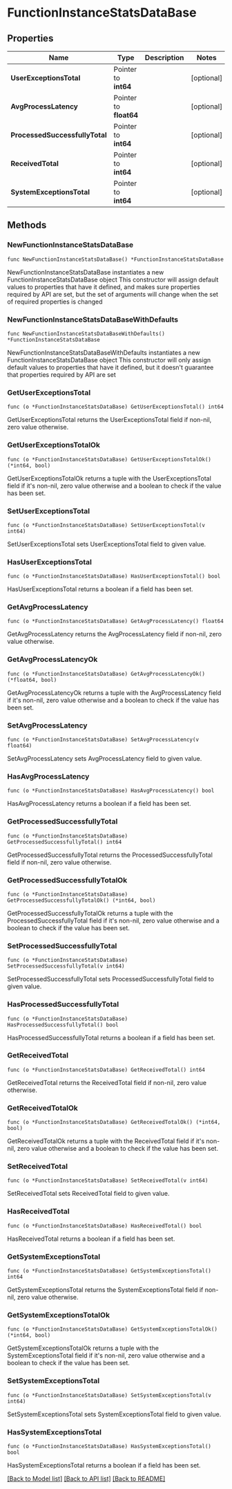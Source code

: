 # FunctionInstanceStatsDataBase

## Properties

Name | Type | Description | Notes
------------ | ------------- | ------------- | -------------
**UserExceptionsTotal** | Pointer to **int64** |  | [optional] 
**AvgProcessLatency** | Pointer to **float64** |  | [optional] 
**ProcessedSuccessfullyTotal** | Pointer to **int64** |  | [optional] 
**ReceivedTotal** | Pointer to **int64** |  | [optional] 
**SystemExceptionsTotal** | Pointer to **int64** |  | [optional] 

## Methods

### NewFunctionInstanceStatsDataBase

`func NewFunctionInstanceStatsDataBase() *FunctionInstanceStatsDataBase`

NewFunctionInstanceStatsDataBase instantiates a new FunctionInstanceStatsDataBase object
This constructor will assign default values to properties that have it defined,
and makes sure properties required by API are set, but the set of arguments
will change when the set of required properties is changed

### NewFunctionInstanceStatsDataBaseWithDefaults

`func NewFunctionInstanceStatsDataBaseWithDefaults() *FunctionInstanceStatsDataBase`

NewFunctionInstanceStatsDataBaseWithDefaults instantiates a new FunctionInstanceStatsDataBase object
This constructor will only assign default values to properties that have it defined,
but it doesn't guarantee that properties required by API are set

### GetUserExceptionsTotal

`func (o *FunctionInstanceStatsDataBase) GetUserExceptionsTotal() int64`

GetUserExceptionsTotal returns the UserExceptionsTotal field if non-nil, zero value otherwise.

### GetUserExceptionsTotalOk

`func (o *FunctionInstanceStatsDataBase) GetUserExceptionsTotalOk() (*int64, bool)`

GetUserExceptionsTotalOk returns a tuple with the UserExceptionsTotal field if it's non-nil, zero value otherwise
and a boolean to check if the value has been set.

### SetUserExceptionsTotal

`func (o *FunctionInstanceStatsDataBase) SetUserExceptionsTotal(v int64)`

SetUserExceptionsTotal sets UserExceptionsTotal field to given value.

### HasUserExceptionsTotal

`func (o *FunctionInstanceStatsDataBase) HasUserExceptionsTotal() bool`

HasUserExceptionsTotal returns a boolean if a field has been set.

### GetAvgProcessLatency

`func (o *FunctionInstanceStatsDataBase) GetAvgProcessLatency() float64`

GetAvgProcessLatency returns the AvgProcessLatency field if non-nil, zero value otherwise.

### GetAvgProcessLatencyOk

`func (o *FunctionInstanceStatsDataBase) GetAvgProcessLatencyOk() (*float64, bool)`

GetAvgProcessLatencyOk returns a tuple with the AvgProcessLatency field if it's non-nil, zero value otherwise
and a boolean to check if the value has been set.

### SetAvgProcessLatency

`func (o *FunctionInstanceStatsDataBase) SetAvgProcessLatency(v float64)`

SetAvgProcessLatency sets AvgProcessLatency field to given value.

### HasAvgProcessLatency

`func (o *FunctionInstanceStatsDataBase) HasAvgProcessLatency() bool`

HasAvgProcessLatency returns a boolean if a field has been set.

### GetProcessedSuccessfullyTotal

`func (o *FunctionInstanceStatsDataBase) GetProcessedSuccessfullyTotal() int64`

GetProcessedSuccessfullyTotal returns the ProcessedSuccessfullyTotal field if non-nil, zero value otherwise.

### GetProcessedSuccessfullyTotalOk

`func (o *FunctionInstanceStatsDataBase) GetProcessedSuccessfullyTotalOk() (*int64, bool)`

GetProcessedSuccessfullyTotalOk returns a tuple with the ProcessedSuccessfullyTotal field if it's non-nil, zero value otherwise
and a boolean to check if the value has been set.

### SetProcessedSuccessfullyTotal

`func (o *FunctionInstanceStatsDataBase) SetProcessedSuccessfullyTotal(v int64)`

SetProcessedSuccessfullyTotal sets ProcessedSuccessfullyTotal field to given value.

### HasProcessedSuccessfullyTotal

`func (o *FunctionInstanceStatsDataBase) HasProcessedSuccessfullyTotal() bool`

HasProcessedSuccessfullyTotal returns a boolean if a field has been set.

### GetReceivedTotal

`func (o *FunctionInstanceStatsDataBase) GetReceivedTotal() int64`

GetReceivedTotal returns the ReceivedTotal field if non-nil, zero value otherwise.

### GetReceivedTotalOk

`func (o *FunctionInstanceStatsDataBase) GetReceivedTotalOk() (*int64, bool)`

GetReceivedTotalOk returns a tuple with the ReceivedTotal field if it's non-nil, zero value otherwise
and a boolean to check if the value has been set.

### SetReceivedTotal

`func (o *FunctionInstanceStatsDataBase) SetReceivedTotal(v int64)`

SetReceivedTotal sets ReceivedTotal field to given value.

### HasReceivedTotal

`func (o *FunctionInstanceStatsDataBase) HasReceivedTotal() bool`

HasReceivedTotal returns a boolean if a field has been set.

### GetSystemExceptionsTotal

`func (o *FunctionInstanceStatsDataBase) GetSystemExceptionsTotal() int64`

GetSystemExceptionsTotal returns the SystemExceptionsTotal field if non-nil, zero value otherwise.

### GetSystemExceptionsTotalOk

`func (o *FunctionInstanceStatsDataBase) GetSystemExceptionsTotalOk() (*int64, bool)`

GetSystemExceptionsTotalOk returns a tuple with the SystemExceptionsTotal field if it's non-nil, zero value otherwise
and a boolean to check if the value has been set.

### SetSystemExceptionsTotal

`func (o *FunctionInstanceStatsDataBase) SetSystemExceptionsTotal(v int64)`

SetSystemExceptionsTotal sets SystemExceptionsTotal field to given value.

### HasSystemExceptionsTotal

`func (o *FunctionInstanceStatsDataBase) HasSystemExceptionsTotal() bool`

HasSystemExceptionsTotal returns a boolean if a field has been set.


[[Back to Model list]](../README.md#documentation-for-models) [[Back to API list]](../README.md#documentation-for-api-endpoints) [[Back to README]](../README.md)


